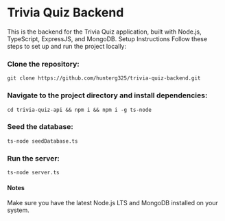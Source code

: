 # Trivia Quiz Backend
This is the backend for the Trivia Quiz application, built with Node.js, TypeScript, ExpressJS, and MongoDB.
Setup Instructions
Follow these steps to set up and run the project locally:

### Clone the repository:
```git clone https://github.com/hunterg325/trivia-quiz-backend.git```


### Navigate to the project directory and install dependencies:
```cd trivia-quiz-api && npm i && npm i -g ts-node```


### Seed the database:
```ts-node seedDatabase.ts```


### Run the server:
```ts-node server.ts```



#### Notes

Make sure you have the latest Node.js LTS and MongoDB installed on your system.
